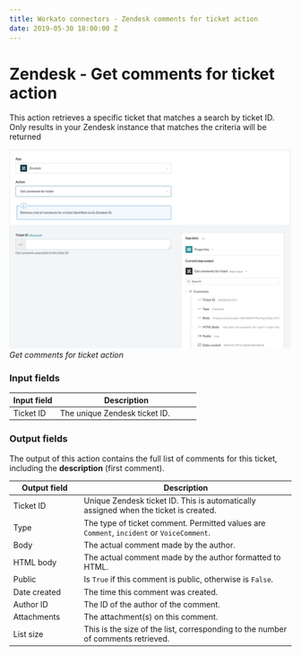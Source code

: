 ```yaml
---
title: Workato connectors - Zendesk comments for ticket action
date: 2019-05-30 18:00:00 Z
---
```


# Zendesk - Get comments for ticket action

This action retrieves a specific ticket that matches a search by ticket ID. Only results in your Zendesk instance that matches the criteria will be returned

![Get comments for ticket action](/assets/images/connectors/zendesk/get-comments-ticket.png)
*Get comments for ticket action*

### Input fields

<table class="unchanged rich-diff-level-one">
  <thead>
    <tr>
        <th width='25%'>Input field</th>
        <th>Description</th>
    </tr>
  </thead>
  <tbody>
    <tr>
      <td>Ticket ID</a></td>
      <td>
        The unique Zendesk ticket ID.
      </td>
    </tr>
  </tbody>
</table>

### Output fields

The output of this action contains the full list of comments for this ticket, including the **description** (first comment).

<table class="unchanged rich-diff-level-one">
  <thead>
    <tr>
        <th width='25%'>Output field</th>
        <th>Description</th>
    </tr>
  </thead>
  <tbody>
    <tr>
      <td>Ticket ID</td>
      <td>
        Unique Zendesk ticket ID. This is automatically assigned when the ticket is created.
      </td>
    </tr>
    <tr>
      <td>Type</td>
      <td>
        The type of ticket comment. Permitted values are <code>Comment</code>, <code>incident</code> or <code>VoiceComment</code>.
      </td>
    </tr>
    <tr>
      <td>Body</td>
      <td>
        The actual comment made by the author.
      </td>
    </tr>
    <tr>
      <td>HTML body</td>
      <td>
        The actual comment made by the author formatted to HTML.
      </td>
    </tr>
    <tr>
      <td>Public</td>
      <td>
        Is <code>True</code> if this comment is public, otherwise is <code>False</code>.
      </td>
    </tr>
    <tr>
      <td>Date created</td>
      <td>
        The time this comment was created.
      </td>
    </tr>
    <tr>
      <td>Author ID</td>
      <td>
        The ID of the author of the comment.
      </td>
    </tr>
    <tr>
      <td>Attachments</td>
      <td>
        The attachment(s) on this comment.
      </td>
    </tr>
    <tr>
      <td>List size</td>
      <td>
        This is the size of the list, corresponding to the number of comments retrieved.
      </td>
    </tr>
  </tbody>
</table>
